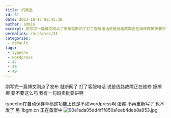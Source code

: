 ```yaml
---
title: 妈卖批
id: 31
date: 2023-10-17 08:43:38
auther: admin
excerpt: 刚写完一篇博文刚点了发布就断网了打了客服电话说是线路故障正在维修擦擦擦要不要这么巧我有一句妈卖批要讲啊在自动保存草稿这功能上还是不如啊蛋疼不再重新写了也不发了另正在备案中
permalink: /archives/31
categories:
 - default
tags: 
 - typecho
 - wordpress
 - 47
 - 48
 - 49
---
```


刚写完一篇博文刚点了发布  就断网了  打了客服电话 说是线路故障正在维修
擦擦擦  要不要这么巧
我有一句妈卖批要讲啊

typecho在自动保存草稿这功能上还是不如wordpress啊
蛋疼 不再重新写了  也不发了
另 1bgm.cn 正在备案中
![90e1ada05dd4f1f850a1eeb4deb8a953.jpg][1]


  [1]: https://xy07-1251893119.costj.myqcloud.com/2017/06/29/47057098.jpg